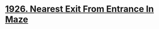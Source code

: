 # [1926. Nearest Exit From Entrance In Maze](https://leetcode.com/problems/nearest-exit-from-entrance-in-maze)